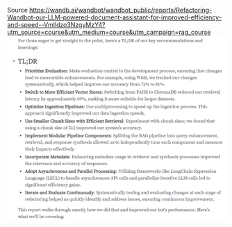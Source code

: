 Source
https://wandb.ai/wandbot/wandbot_public/reports/Refactoring-Wandbot-our-LLM-powered-document-assistant-for-improved-efficiency-and-speed--Vmlldzo3NzgyMzY4?utm_source=course&utm_medium=course&utm_campaign=rag_course
![alt text](images/recommendations.png)
